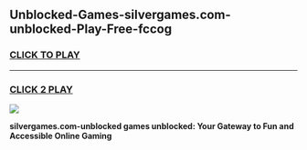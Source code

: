 
## Unblocked-Games-silvergames.com-unblocked-Play-Free-fccog
<h3>
<a href="https://premium76.site?title=silvergames.com-unblocked&ref=21A">CLICK TO PLAY</a></h3>
<hr>

<h3>
<a href="https://premium76.site?title=silvergames.com-unblocked&ref=21A">CLICK 2 PLAY</a>
  
</h3>

<a href="https://premium76.site?title=silvergames.com-unblocked&ref=21A"><img src="https://clearcache.store/games.png"></a>


**silvergames.com-unblocked games unblocked: Your Gateway to Fun and Accessible Online Gaming**
